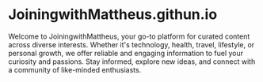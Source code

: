 # JoiningwithMattheus.githun.io
Welcome to JoiningwithMattheus, your go-to platform for curated content across diverse interests. Whether it's technology, health, travel, lifestyle, or personal growth, we offer reliable and engaging information to fuel your curiosity and passions. Stay informed, explore new ideas, and connect with a community of like-minded enthusiasts.
